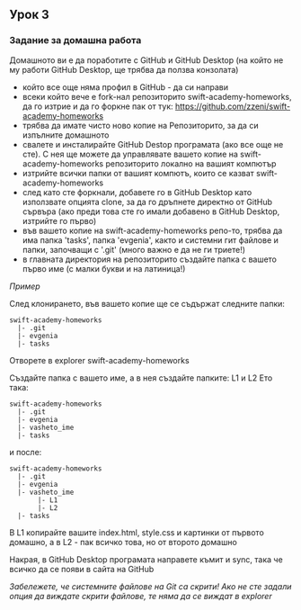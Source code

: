 ## Урок 3

### Задание за домашна работа

Домашното ви е да поработите с GitHub и GitHub Desktop (на който не му работи GitHub Desktop, ще трябва да ползва конзолата)

- който все още няма профил в GitHub - да си направи
- всеки който вече е fork-нал репозиторито swift-academy-homeworks, да го изтрие и да го форкне пак от тук: https://github.com/zzeni/swift-academy-homeworks
- трябва да имате чисто ново копие на Репозиторито, за да си изпълните домашното
- свалете и инсталирайте GitHub Destop програмата (ако все още не сте). С нея ще можете да управлявате вашето копие на swift-academy-homeworks репозиторито локално на вашият компютър
- изтрийте всички папки от вашият компютъ, които се казват swift-academy-homeworks
- след като сте форкнали, добавете го в GitHub Desktop като използвате опцията clone, за да го дръпнете директно от GitHub сървъра (ако преди това сте го имали добавено в GitHub Desktop, изтрийте го първо)
- във вашето копие на swift-academy-homeworks репо-то, трябва да има папка 'tasks', папка 'evgenia', както и системни гит файлове и папки, започващи с '.git' (много важно е да не ги триете!)
- в главната директория на репозиторито създайте папка с вашето първо име (с малки букви и на латиница!)

_Пример_

След клонирането, във вашето копие ще се съдържат следните папки:

    swift-academy-homeworks
      |- .git
      |- evgenia
      |- tasks

Отворете в explorer swift-academy-homeworks

Създайте папка с вашето име, а в нея създайте папките: L1 и L2
Ето така:

    swift-academy-homeworks
      |- .git
      |- evgenia
      |- vasheto_ime
      |- tasks

и после:

    swift-academy-homeworks
      |- .git
      |- evgenia
      |- vasheto_ime
           |- L1
           |- L2
      |- tasks

В L1 копирайте вашите index.html, style.css и картинки от първото домашно, а в L2 - пак всичко това, но от второто домашно

Накрая, в GitHub Desktop програмата направете къмит и sync, така че всичко да се появи в сайта на GitHub


_Забележете, че системните файлове на Git са скрити! Ако не сте задали опция да виждате скрити файлове, те няма да се виждат в explorer_
